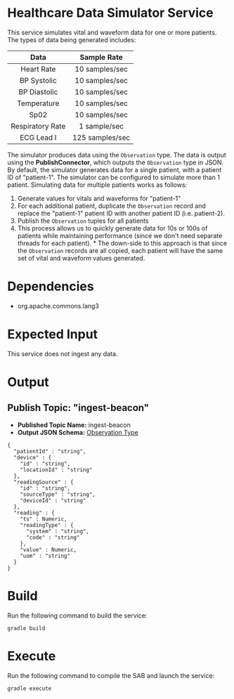 # Healthcare Data Simulator Service

This service simulates vital and waveform data for one or more patients. The types of data being generated includes: 

| Data | Sample Rate |
| :---: | :---: |
| Heart Rate | 10 samples/sec |
| BP Systolic | 10 samples/sec |
| BP Diastolic | 10 samples/sec |
| Temperature | 10 samples/sec |
| Sp02 | 10 samples/sec |
| Respiratory Rate | 1 sample/sec |
| ECG Lead I | 125 samples/sec |

The simulator produces data using the `Observation` type. The data is output using the **PublishConnector**, which outputs the `Observation` type in JSON. By default, the simulator generates data for a single patient, with a patient ID of "patient-1". The simulator can be configured to simulate more than 1 patient. Simulating data for multiple patients works as follows: 

  1. Generate values for vitals and waveforms for "patient-1"
  2. For each additional patient, duplicate the `Observation` record and replace the "patient-1" patient ID with another patient ID (i.e. patient-2).
  3. Publish the `Observation` tuples for all patients
  4. This process allows us to quickly generate data for 10s or 100s of patients while maintaining performance (since we don't need separate threads for each patient). 
    * The down-side to this approach is that since the `Observation` records are all copied, each patient will have the same set of vital and waveform values generated.


# Dependencies

  * org.apache.commons.lang3


# Expected Input

This service does not ingest any data. 


# Output

## Publish Topic: "ingest-beacon"

 * **Published Topic Name:** ingest-beacon
 * **Output JSON Schema:** [Observation Type](https://github.com/IBMStreams/streamsx.health/wiki/Observation-Data-Type)

```
{
  "patientId" : "string",
  "device" : {
    "id" : "string",
    "locationId" : "string"
  },
  "readingSource" : {
    "id" : "string",
    "sourceType" : "string",
    "deviceId" : "string"
  },
  "reading" : {
    "ts" : Numeric,
    "readingType" : {
      "system" : "string",
      "code" : "string"
    },
    "value" : Numeric,
    "uom" : "string"
  }
}
```

# Build

Run the following command to build the service: 

 `gradle build`


# Execute

Run the following command to compile the SAB and launch the service: 

 `gradle execute`
